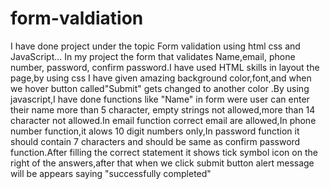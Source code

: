 # form-valdiation
I have done project under the topic Form validation using html css and JavaScript... In my project the form that validates Name,email, phone number, password, confirm password.I have used HTML skills in layout the page,by using css I have given amazing background color,font,and when we hover button called"Submit" gets changed to another color .By using javascript,I have done functions like "Name" in form were user can enter their name more than 5 character, empty strings not allowed,more than 14 character not allowed.In email function correct email are allowed,In phone number function,it alows 10 digit numbers only,In password function it should contain 7 characters and should be same as confirm password function.After filling the correct statement it shows tick symbol icon on the right of the answers,after that when we click submit button alert message will be appears saying "successfully completed"
